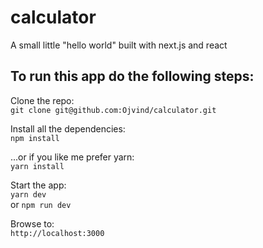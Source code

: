 # calculator
A small little "hello world" built with next.js and react

## To run this app do the following steps:

Clone the repo:  
`git clone git@github.com:Ojvind/calculator.git`

Install all the dependencies:  
`npm install`

...or if you like me prefer yarn:  
`yarn install`

Start the app:  
`yarn dev`  
or `npm run dev`

Browse to:  
`http://localhost:3000`

